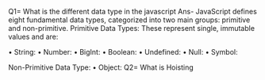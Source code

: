 Q1= What is the different data type in the javascript
Ans- JavaScript defines eight fundamental data types, categorized into two main groups: primitive and non-primitive. 
Primitive Data Types: These represent single, immutable values and are: 

• String: 
• Number: 
• BigInt: 
• Boolean:
• Undefined:
• Null:
• Symbol:

Non-Primitive Data Type: 
• Object: 
Q2=  What is Hoisting 



     
